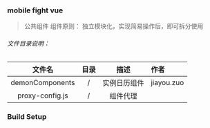### mobile fight vue

> 公共组件
> 组件原则：
    独立模块化，实现简易操作后，即可拆分使用

###### 文件目录说明：

| 文件名  | 目录    | 描述    | 作者     |
|:------:|:------:|:-------:|:--------|
| demonComponents       | / | 实例日历组件      |  jiayou.zuo |
| proxy-config.js       | / | 组件代理         |


### Build Setup

